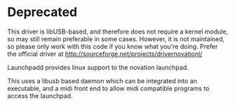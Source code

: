 # Deprecated #
This driver is libUSB-based, and therefore does not require a kernel module, so may still remain preferable in some cases. However, it is not maintained, so please only work with this code if you know what you're doing. Prefer the official driver at http://sourceforge.net/projects/drivernovationl/

Launchpadd provides linux support to the novation launchpad.

This uses a libusb based daemon which can be integrated into an executable, and a midi front end to allow midi compatible programs to access the launchpad.